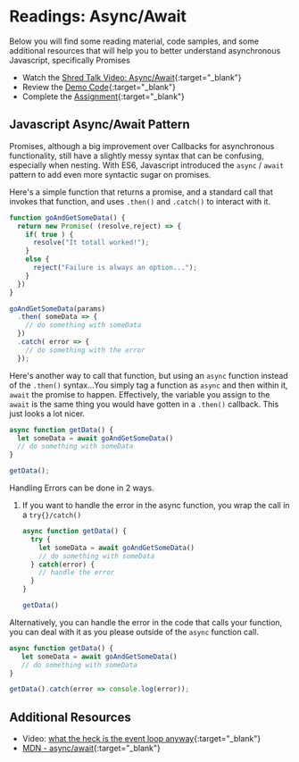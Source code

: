 # Readings: Async/Await

Below you will find some reading material, code samples, and some additional resources that will help you to better understand asynchronous Javascript, specifically Promises

- Watch the [Shred Talk Video: Async/Await](https://youtu.be/o1B395-3Elg){:target="_blank"}
- Review the [Demo Code](./DEMO.md){:target="_blank"}
- Complete the [Assignment](./LAB.md){:target="_blank"}

## Javascript Async/Await Pattern

Promises, although a big improvement over Callbacks for asynchronous functionality, still have a slightly messy syntax that can be confusing, especially when nesting. With ES6, Javascript introduced the `async` / `await` pattern to add even more syntactic sugar on promises.

Here's a simple function that returns a promise, and a standard call that invokes that function, and uses `.then()` and `.catch()` to interact with it.

```javascript
function goAndGetSomeData() {
  return new Promise( (resolve,reject) => {
    if( true ) {
      resolve("It totall worked!");
    }
    else {
      reject("Failure is always an option...");
    }
  })
}

goAndGetSomeData(params)
  .then( someData => {
    // do something with someData
  })
  .catch( error => {
    // do something with the error
  });
```

Here's another way to call that function, but using an `async` function instead of the `.then()` syntax...You simply tag a function as `async` and then within it, `await` the promise to happen. Effectively, the variable you assign to the `await` is the same thing you would have gotten in a `.then()` callback.  This just looks a lot nicer.

```javascript
async function getData() {
  let someData = await goAndGetSomeData()
  // do something with someData
}

getData();
```

Handling Errors can be done in 2 ways.

1. If you want to handle the error in the async function, you wrap the call in a `try{}/catch()`

   ```javascript
   async function getData() {
     try {
       let someData = await goAndGetSomeData()
       // do something with someData
     } catch(error) {
       // handle the error
     }
   }

   getData()
   ```

Alternatively, you can handle the error in the code that calls your function, you can deal with it as you please outside of the `async` function call.

   ```javascript
   async function getData() {
      let someData = await goAndGetSomeData()
      // do something with someData
   }

   getData().catch(error => console.log(error));
   ```

## Additional Resources

- Video: [what the heck is the event loop anyway](https://www.youtube.com/watch?v=8aGhZQkoFbQ){:target="_blank"}
- [MDN - async/await](https://developer.mozilla.org/en-US/docs/Web/JavaScript/Reference/Statements/async_function){:target="_blank"}
